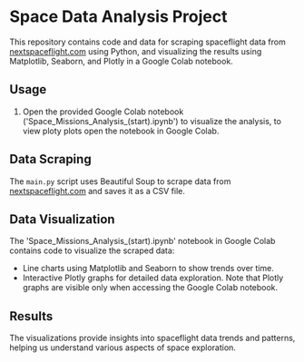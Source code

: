 # Space Data Analysis Project

This repository contains code and data for scraping spaceflight data from [nextspaceflight.com](https://nextspaceflight.com/) using Python, and visualizing the results using Matplotlib, Seaborn, and Plotly in a Google Colab notebook.

## Usage

1. Open the provided Google Colab notebook ('Space_Missions_Analysis_(start).ipynb') to visualize the analysis, to view ploty plots open the notebook in Google Colab.

## Data Scraping

The `main.py` script uses Beautiful Soup to scrape data from [nextspaceflight.com](https://nextspaceflight.com/) and saves it as a CSV file.

## Data Visualization

The 'Space_Missions_Analysis_(start).ipynb' notebook in Google Colab contains code to visualize the scraped data:

- Line charts using Matplotlib and Seaborn to show trends over time.
- Interactive Plotly graphs for detailed data exploration. Note that Plotly graphs are visible only when accessing the Google Colab notebook.

## Results

The visualizations provide insights into spaceflight data trends and patterns, helping us understand various aspects of space exploration.
